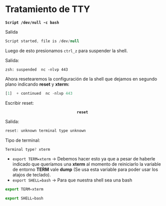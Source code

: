 # Tratamiento de TTY

<pre class="language-java"><code class="lang-java"><strong>Script /dev/null -c bash
</strong></code></pre>

Salida

```java
Script started, file is /dev/null
```

Luego de esto presionamos `ctrl_z` para suspender la shell.

Salida:

```javastacktrace
zsh: suspended  nc -nlvp 443
```

Ahora resetearemos la configuración de la shell que dejamos en segundo plano indicando **reset** y **xterm:**

```javascript
[1]  + continued  nc -nlvp 443
```

Escribir reset:

<pre class="language-javastacktrace"><code class="lang-javastacktrace"><strong>                                reset
</strong></code></pre>

Salida:

```javascript
reset: unknown terminal type unknown
```

Tipo de terminal:

```java
Terminal type? xterm
```

* `export TERM=xterm` -> Debemos hacer esto ya que a pesar de haberle indicado que queríamos una **xterm** al momento de reiniciarlo la variable de entorno **TERM** vale **dump** (Se usa esta variable para poder usar los atajos de teclado).
* `export SHELL=bash` -> Para que nuestra shell sea una bash

```javascript
export TERM=xterm
```

```javascript
export SHELL=bash
```
